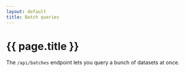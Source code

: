 ```yaml
---
layout: default
title: Batch queries
---
```


# {{ page.title }} 
The `/api/batches` endpoint lets you query a bunch of datasets at once.
